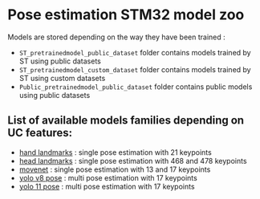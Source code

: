 # Pose estimation STM32 model zoo

Models are stored depending on the way they have been trained :
* `ST_pretrainedmodel_public_dataset` folder contains models trained by ST using public datasets
* `ST_pretrainedmodel_custom_dataset` folder contains models trained by ST using custom datasets
* `Public_pretrainedmodel_public_dataset` folder contains public models using public datasets

## List of available models families depending on UC features:
* [hand landmarks](./hand_landmarks/README.md) : single pose estimation with 21 keypoints
* [head landmarks](./head_landmarks/README.md) : single pose estimation with 468 and 478 keypoints
* [movenet](./movenet/README.md) : single pose estimation with 13 and 17 keypoints
* [yolo v8 pose](./yolov8n_pose/README.md) : multi pose estimation with 17 keypoints
* [yolo 11 pose](./yolo11n_pose/README.md) : multi pose estimation with 17 keypoints

